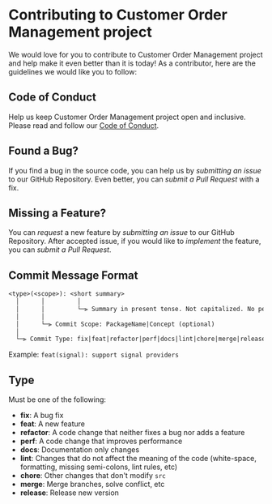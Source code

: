 # Contributing to Customer Order Management project

We would love for you to contribute to Customer Order Management project and help make it even better than it is today!
As a contributor, here are the guidelines we would like you to follow:

## Code of Conduct

Help us keep Customer Order Management project open and inclusive.
Please read and follow our [Code of Conduct](./CODE_OF_CONDUCT.md).

## Found a Bug?

If you find a bug in the source code, you can help us by _submitting an issue_ to our GitHub Repository.
Even better, you can _submit a Pull Request_ with a fix.

## Missing a Feature?

You can _request_ a new feature by _submitting an issue_ to our GitHub Repository.
After accepted issue, if you would like to _implement_ the feature, you can _submit a Pull Request_.

## Commit Message Format

```txt
<type>(<scope>): <short summary>
  │      │         │
  │      │         └─⫸ Summary in present tense. Not capitalized. No period at the end.
  │      │
  │      └─⫸ Commit Scope: PackageName|Concept (optional)
  │
  └─⫸ Commit Type: fix|feat|refactor|perf|docs|lint|chore|merge|release
```

Example: `feat(signal): support signal providers`

## Type

Must be one of the following:

- **fix**: A bug fix
- **feat**: A new feature
- **refactor**: A code change that neither fixes a bug nor adds a feature
- **perf**: A code change that improves performance
- **docs**: Documentation only changes
- **lint**: Changes that do not affect the meaning of the code (white-space, formatting, missing semi-colons, lint rules, etc)
- **chore**: Other changes that don't modify `src`
- **merge**: Merge branches, solve conflict, etc
- **release**: Release new version
